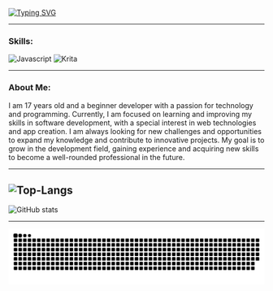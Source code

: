[![Typing SVG](https://readme-typing-svg.herokuapp.com?font=Fira+Code&pause=1000&color=398A30&width=435&lines=Hello+World!;Welcome+to+my+profile;My+name+is+Fernando+Jacobsen)](https://git.io/typing-svg)

-------------------------------------------

### Skills:


![Javascript](https://img.shields.io/badge/JavaScript-F7DF1E?style=for-the-badge&logo=javascript&logoColor=black) ![Krita](https://img.shields.io/badge/Krita-203759?style=for-the-badge&logo=krita&logoColor=EEF37B)

-------------------------------------------

### About Me:

I am 17 years old and a beginner developer with a passion for technology and programming. Currently, I am focused on learning and improving my skills in software development, with a special interest in web technologies and app creation. I am always looking for new challenges and opportunities to expand my knowledge and contribute to innovative projects. My goal is to grow in the development field, gaining experience and acquiring new skills to become a well-rounded professional in the future.

------------------------------------------

![Top-Langs](https://github-readme-stats.vercel.app/api/top-langs/?username={username}&theme=dark-green)
-------------------------------------------

![GitHub stats](https://github-readme-stats.vercel.app/api?username=Jacobsenf&show_icons=true&theme=dark)

-------------------------------------------

<picture>
  <source media="(prefers-color-scheme: dark)" srcset="https://raw.githubusercontent.com/mari4souza/mari4souza/output/github-contribution-grid-snake-dark.svg">
  <source media="(prefers-color-scheme: light)" srcset="https://raw.githubusercontent.com/mari4souza/mari4souza/output/github-contribution-grid-snake.svg">
  <img alt="github contribution grid snake animation" src="https://raw.githubusercontent.com/mari4souza/mari4souza/output/github-contribution-grid-snake.svg">
</picture>
<br><br>
